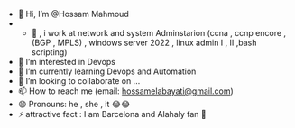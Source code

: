 - 👋 Hi, I’m @Hossam Mahmoud
- - 🤞  , i work at network and system Adminstarion (ccna , ccnp encore , (BGP , MPLS) , windows server 2022 , linux admin I , II ,bash scripting)
- 👀 I’m interested in Devops 
- 🌱 I’m currently learning Devops and Automation
- 💞️ I’m looking to collaborate on ...
- 📫 How to reach me (email: hossamelabayati@gmail.com)
- 😄 Pronouns: he , she , it 😂😂
- ⚡ attractive fact : I am Barcelona and Alahaly fan 💖

<!---
Hossam22elabayati/Hossam22elabayati is a ✨ special ✨ repository because its `README.md` (this file) appears on your GitHub profile.
You can click the Preview link to take a look at your changes.
--->
